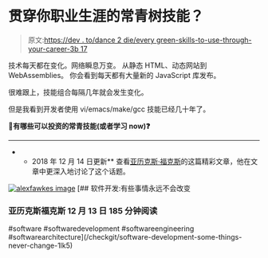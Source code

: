 # 贯穿你职业生涯的常青树技能？

> 原文:[https://dev . to/dance 2 die/every green-skills-to-use-through-your-career-3b 17](https://dev.to/dance2die/everygreen-skills-to-use-throughout-your-career-3b17)

技术每天都在变化。网络瞬息万变。
从静态 HTML、动态网站到 WebAssemblies。
你会看到每天都有大量新的 JavaScript 库发布。

很难跟上，技能组合每隔几年就会发生变化。

但是我看到开发者使用 vi/emacs/make/gcc 技能已经几十年了。

🤔**有哪些可以投资的常青技能(或者学习 now)❓**

* * *

* * 2018 年 12 月 14 日更新**
查看[亚历克斯·福克斯](https://dev.to/alexfawkes)的这篇精彩文章，他在文章中更深入地讨论了这个话题。

[![alexfawkes image](../Images/c93893369c36ff8c563c23118556faf5.png)](/alexfawkes) [## 软件开发:有些事情永远不会改变

### 亚历克斯福克斯 12 月 13 日 185 分钟阅读

#software #softwaredevelopment #softwareengineering #softwarearchitecture](/checkgit/software-development-some-things-never-change-1lk5)